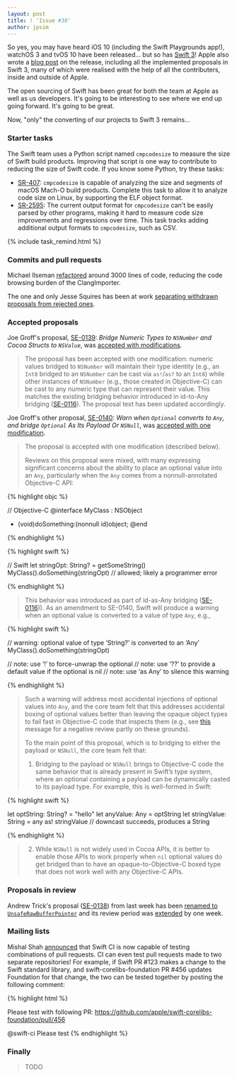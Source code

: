 ```yaml
---
layout: post
title: ! 'Issue #38'
author: jpsim
---
```


So yes, you may have heard iOS 10 (including the Swift Playgrounds app!), watchOS 3 and tvOS 10 have been released... but so has [Swift 3](https://lists.swift.org/pipermail/swift-evolution-announce/2016-September/000285.html)! Apple also wrote a [blog post](https://swift.org/blog/swift-3-0-released/) on the release, including all the implemented proposals in Swift 3, many of which were realised with the help of all the contributers, inside and outside of Apple.

The open sourcing of Swift has been great for both the team at Apple as well as us developers. It's going to be interesting to see where we end up going forward. It's going to be great.

Now, "only" the converting of our projects to Swift 3 remains...

<!--excerpt-->

### Starter tasks

The Swift team uses a Python script named `cmpcodesize` to measure the size of Swift build products. Improving that script is one way to contribute to reducing the size of Swift code. If you know some Python, try these tasks:

- [SR-407](https://bugs.swift.org/browse/SR-407): `cmpcodesize` is capable of analyzing the size and segments of macOS Mach-O build products. Complete this task to allow it to analyze code size on Linux, by supporting the ELF object format.
- [SR-2595](https://bugs.swift.org/browse/SR-2595): The current output format for `cmpcodesize` can't be easily parsed by other programs, making it hard to measure code size improvements and regressions over time. This task tracks adding additional output formats to `cmpcodesize`, such as CSV.

{% include task_remind.html %}

### Commits and pull requests

Michael Ilseman [refactored](https://github.com/apple/swift/pull/4706) around 3000 lines of code, reducing the code browsing burden of the ClangImporter.

The one and only Jesse Squires has been at work [separating withdrawn proposals from rejected ones](https://github.com/apple/swift-evolution/pull/526).

### Accepted proposals

Joe Groff's proposal, [SE-0139](https://github.com/apple/swift-evolution/blob/master/proposals/0139-bridge-nsnumber-and-nsvalue.md): *Bridge Numeric Types to `NSNumber` and Cocoa Structs to `NSValue`*, was [accepted with modifications](https://lists.swift.org/pipermail/swift-evolution-announce/2016-September/000283.html).

> The proposal has been accepted with one modification: numeric values bridged to `NSNumber` will maintain their type identity (e.g., an `Int8` bridged to an `NSNumber` can be cast via `as!`/`as?` to an `Int8`) while other instances of `NSNumber` (e.g., those created in Objective-C) can be cast to any numeric type that can represent their value. This matches the existing bridging behavior introduced in id-to-Any bridging ([SE-0116](https://github.com/apple/swift-evolution/blob/master/proposals/0116-id-as-any.md)). The proposal text has been updated accordingly.

Joe Groff's other proposal, [SE-0140](https://github.com/apple/swift-evolution/blob/master/proposals/0140-bridge-optional-to-nsnull.md): *Warn when `Optional` converts to `Any`, and bridge `Optional` As Its Payload Or `NSNull`*, was [accepted with one modification](https://lists.swift.org/pipermail/swift-evolution-announce/2016-September/000284.html).

> The proposal is accepted with one modification (described below).
>
> Reviews on this proposal were mixed, with many expressing significant concerns about the ability to place an optional value into an `Any`, particularly when the `Any` comes from a nonnull-annotated Objective-C API:

{% highlight objc %}

// Objective-C
@interface MyClass : NSObject
- (void)doSomething:(nonnull id)object;
@end

{% endhighlight %}

{% highlight swift %}

// Swift
let stringOpt: String? = getSomeString()
MyClass().doSomething(stringOpt) // allowed; likely a programmer error

{% endhighlight %}

> This behavior was introduced as part of id-as-Any bridging ([SE-0116](https://github.com/apple/swift-evolution/blob/master/proposals/0116-id-as-any.md))). As an amendment to SE-0140, Swift will produce a warning when an optional value is converted to a value of type `Any`, e.g.,

{% highlight swift %}

// warning: optional value of type ‘String?’ is converted to an ‘Any’
MyClass().doSomething(stringOpt)

// note: use ‘!’ to force-unwrap the optional
// note: use ‘??’ to provide a default value if the optional is nil
// note: use ‘as Any’ to silence this warning

{% endhighlight %}

> Such a warning will address most accidental injections of optional values into `Any`, and the core team felt that this addresses accidental boxing of optional values better than leaving the opaque object types to fail fast in Objective-C code that inspects them (e.g., see [this](https://lists.swift.org/pipermail/swift-evolution/Week-of-Mon-20160905/026961.html) message for a negative review partly on these grounds).
>
> To the main point of this proposal, which is to bridging to either the payload or `NSNull`, the core team felt that:
>
> 1. Bridging to the payload or `NSNull` brings to Objective-C code the same behavior that is already present in Swift’s type system, where an optional containing a payload can be dynamically casted to its payload type. For example, this is well-formed in Swift:

{% highlight swift %}

let optString: String? = "hello"
let anyValue: Any = optString
let stringValue: String = any as! stringValue // downcast succeeds, produces a String

{% endhighlight %}

> 2. While `NSNull` is not widely used in Cocoa APIs, it is better to enable those APIs to work properly when `nil` optional values do get bridged than to have an opaque-to-Objective-C boxed type that does not work well with any Objective-C APIs.

### Proposals in review

Andrew Trick's proposal ([SE-0138](https://github.com/apple/swift-evolution/blob/master/proposals/0138-unsaferawbufferpointer.md)) from last week has been [renamed to `UnsafeRawBufferPointer`](https://github.com/apple/swift-evolution/pull/523) and its review period was [extended](https://lists.swift.org/pipermail/swift-evolution-announce/2016-September/000282.html) by one week.

### Mailing lists

Mishal Shah [announced](https://lists.swift.org/pipermail/swift-dev/Week-of-Mon-20160905/002883.html) that Swift CI is now capable of testing combinations of pull requests. CI can even test pull requests made to two separate repositories! For example, if Swift PR #123 makes a change to the Swift standard library, and swift-corelibs-foundation PR #456 updates Foundation for that change, the two can be tested together by posting the following comment:

{% highlight html %}
<!-- As a comment on apple/swift pull request #123 -->

Please test with following PR:
https://github.com/apple/swift-corelibs-foundation/pull/456

@swift-ci Please test
{% endhighlight %}

### Finally

> TODO
